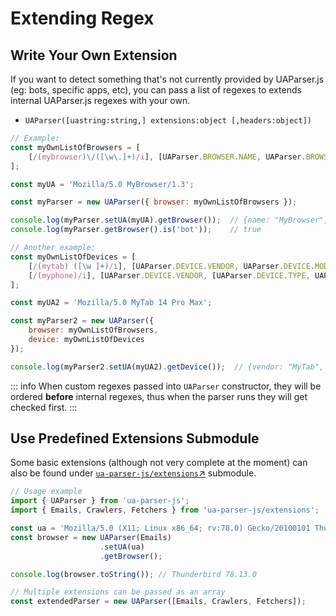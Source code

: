 # Extending Regex

## Write Your Own Extension

If you want to detect something that's not currently provided by UAParser.js (eg: bots, specific apps, etc), you can pass a list of regexes to extends internal UAParser.js regexes with your own.

- `UAParser([uastring:string,] extensions:object [,headers:object])`

```js
// Example:
const myOwnListOfBrowsers = [
    [/(mybrowser)\/([\w\.]+)/i], [UAParser.BROWSER.NAME, UAParser.BROWSER.VERSION, ['type', 'bot']]
];

const myUA = 'Mozilla/5.0 MyBrowser/1.3';

const myParser = new UAParser({ browser: myOwnListOfBrowsers });

console.log(myParser.setUA(myUA).getBrowser());  // {name: "MyBrowser", version: "1.3", major: "1", type : "bot"}
console.log(myParser.getBrowser().is('bot'));    // true
```

```js
// Another example:
const myOwnListOfDevices = [
    [/(mytab) ([\w ]+)/i], [UAParser.DEVICE.VENDOR, UAParser.DEVICE.MODEL, [UAParser.DEVICE.TYPE, UAParser.DEVICE.TABLET]],
    [/(myphone)/i], [UAParser.DEVICE.VENDOR, [UAParser.DEVICE.TYPE, UAParser.DEVICE.MOBILE]]
];

const myUA2 = 'Mozilla/5.0 MyTab 14 Pro Max';

const myParser2 = new UAParser({
    browser: myOwnListOfBrowsers,
    device: myOwnListOfDevices
});

console.log(myParser2.setUA(myUA2).getDevice());  // {vendor: "MyTab", model: "14 Pro Max", type: "tablet"}
```

::: info
When custom regexes passed into `UAParser` constructor, they will be ordered **before** internal regexes, thus when the parser runs they will get checked first.
:::

## Use Predefined Extensions Submodule

Some basic extensions (although not very complete at the moment) can also be found under [`ua-parser-js/extensions`↗](/api/submodules/extensions/overview) submodule.

```js
// Usage example
import { UAParser } from 'ua-parser-js';
import { Emails, Crawlers, Fetchers } from 'ua-parser-js/extensions';

const ua = 'Mozilla/5.0 (X11; Linux x86_64; rv:78.0) Gecko/20100101 Thunderbird/78.13.0';
const browser = new UAParser(Emails)
                    .setUA(ua)
                    .getBrowser();

console.log(browser.toString()); // Thunderbird 78.13.0
```
```js
// Multiple extensions can be passed as an array
const extendedParser = new UAParser([Emails, Crawlers, Fetchers]);
```
